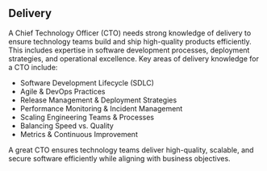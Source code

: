 #

## Delivery

A Chief Technology Officer (CTO) needs strong knowledge of delivery to ensure technology teams build and ship high-quality products efficiently. This includes expertise in software development processes, deployment strategies, and operational excellence. Key areas of delivery knowledge for a CTO include:

- Software Development Lifecycle (SDLC)
- Agile & DevOps Practices
- Release Management & Deployment Strategies
- Performance Monitoring & Incident Management
- Scaling Engineering Teams & Processes
- Balancing Speed vs. Quality
- Metrics & Continuous Improvement

A great CTO ensures technology teams deliver high-quality, scalable, and secure software efficiently while aligning with business objectives.
